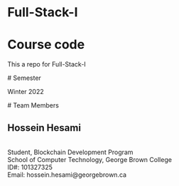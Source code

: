 # Full-Stack-I
# Course code
<p>This a repo for Full-Stack-I<p>
# Semester
<p>Winter 2022<p>
# Team Members
<h2>Hossein Hesami</h2> <br>
Student, Blockchain Development Program <br>
School of Computer Technology, George Brown College <br>
ID#: 101327325 <br>
Email: hossein.hesami@georgebrown.ca